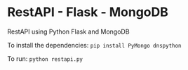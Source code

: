 # RestAPI - Flask - MongoDB
RestAPI using Python Flask and MongoDB

To install the dependencies:
`pip install PyMongo dnspython`

To run:
`python restapi.py`
